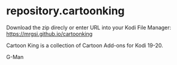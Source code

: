 # repository.cartoonking

Download the zip direcly or enter URL into your Kodi File Manager:
https://mrgsi.github.io/cartoonking

Cartoon King is a collection of Cartoon Add-ons for Kodi 19-20.

G-Man
 
